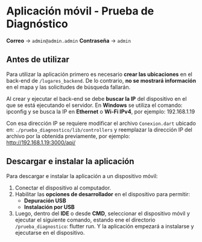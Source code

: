 # Aplicación móvil - Prueba de Diagnóstico

**Correo** -> `admin@admin.admin`
**Contraseña** -> `admin`

## Antes de utilizar

Para utilizar la aplicación primero es necesario **crear las ubicaciones** en el back-end de `/lugares_backend`. De lo contrario, **no se mostrará información** en el mapa y las solicitudes de búsqueda fallarán.

Al crear y ejecutar el back-end se debe **buscar la IP** del dispositivo en el que se está ejecutando el servidor. En **Windows** se utiliza el comando: ipconfig y se busca la IP en **Ethernet** o **Wi-Fi IPv4**, por ejemplo: 192.168.1.19

Con esa dirección IP se requiere modificar el archivo `Conexion.dart` ubicado en: `./prueba_diagnostico/lib/controllers` y reemplazar la dirección IP del archivo por la obtenida previamente, por ejemplo: http://192.168.1.19:3000/api/

## Descargar e instalar la aplicación

Para descargar e instalar la aplicación a un dispositivo móvil:
1. Conectar el dispositivo al computador.
2. Habilitar las **opciones de desarrollador** en el dispositivo para permitir:
   - **Depuración USB**
   - **Instalación por USB**
3. Luego, dentro del **IDE** o desde **CMD**, seleccionar el dispositivo móvil y ejecutar el siguiente comando, estando ene el directorio `/prueba_diagnostico`: flutter run. Y la aplicación empezará a instalarse y ejecutarse en el dispositivo.